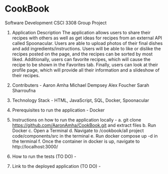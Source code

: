 # CookBook
Software Development CSCI 3308 Group Project

1. Application Description
The application allows users to share their recipes with others as well as get ideas for recipes from an external API called Spoonacular. Users are able to upload photos of their final dishes and add ingredients/instructions. Users will be able to like or dislike the recipes posted on the page, and the recipes can be sorted by most liked.
Additionally, users can favorite recipes, which will cause the recipe to be shown in the Favorites tab.
Finally, users can look at their profile page, which will provide all their information and a slideshow of their recipes. 

3. Contributers -
Aaron Amha
Michael Dempsey
Alex Foucher
Sarah Sharroufna

4. Technology Stack - HTML, JavaScript, SQL, Docker, Spoonacular

5. Prerequisites to run the application - Docker

6. Instructions on how to run the application locally -
   a. git clone https://github.com/AaronAmha/CookBook.git and extract files
   b. Run Docker
   c. Open a Terminal
   d. Navigate to /cookbook/all project code/components/src in the terminal
   e. Run docker compose up -d in the terminal
   f. Once the container in docker is up, navigate to http://localhost:3000/

8. How to run the tests (TO DO) - 

9. Link to the deployed application (TO DO) -
